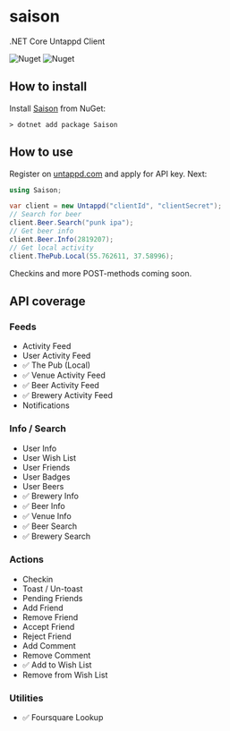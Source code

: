 # saison

.NET Core Untappd Client

![Nuget](https://img.shields.io/nuget/v/Saison)
![Nuget](https://img.shields.io/nuget/dt/Saison)

## How to install

Install [Saison](https://www.nuget.org/packages/Saison) from NuGet:

```
> dotnet add package Saison
```

## How to use

Register on [untappd.com](https://untappd.com) and apply for API key. Next:

```c#
using Saison;

var client = new Untappd("clientId", "clientSecret");
// Search for beer
client.Beer.Search("punk ipa");
// Get beer info
client.Beer.Info(2819207);
// Get local activity
client.ThePub.Local(55.762611, 37.58996);
```

Checkins and more POST-methods coming soon.

## API coverage

### Feeds

- Activity Feed
- User Activity Feed
- ✅ The Pub (Local)
- ✅ Venue Activity Feed
- ✅ Beer Activity Feed
- ✅ Brewery Activity Feed
- Notifications

### Info / Search

- User Info
- User Wish List
- User Friends
- User Badges
- User Beers
- ✅ Brewery Info
- ✅ Beer Info
- ✅ Venue Info
- ✅ Beer Search
- ✅ Brewery Search

### Actions

- Checkin
- Toast / Un-toast
- Pending Friends
- Add Friend
- Remove Friend
- Accept Friend
- Reject Friend
- Add Comment
- Remove Comment
- ✅ Add to Wish List
- Remove from Wish List

### Utilities

- ✅ Foursquare Lookup
